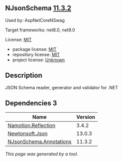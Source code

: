 ﻿NJsonSchema [11.3.2](https://www.nuget.org/packages/NJsonSchema/11.3.2)
--------------------

Used by: AspNetCoreNSwag

Target frameworks: net8.0, net9.0

License: [MIT](../../../../licenses/mit) 

- package license: [MIT](https://licenses.nuget.org/MIT) 
- repository license: [MIT](https://github.com/RicoSuter/NJsonSchema) 
- project license: [Unknown](http://njsonschema.org/) 

Description
-----------
JSON Schema reader, generator and validator for .NET

Dependencies 3
-----------

|Name|Version|
|----------|:----|
|[Namotion.Reflection](../../../../packages/nuget.org/namotion.reflection/3.4.2)|3.4.2|
|[Newtonsoft.Json](../../../../packages/nuget.org/newtonsoft.json/13.0.3)|13.0.3|
|[NJsonSchema.Annotations](../../../../packages/nuget.org/njsonschema.annotations/11.3.2)|11.3.2|

*This page was generated by a tool.*